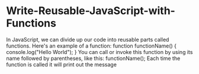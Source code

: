 # Write-Reusable-JavaScript-with-Functions

In JavaScript, we can divide up our code into reusable parts called functions.
Here's an example of a function:
function functionName() {
console.log("Hello World");
}
You can call or invoke this function by using its name followed by parentheses,
like this: functionName();
Each time the function is called it will print out the message
